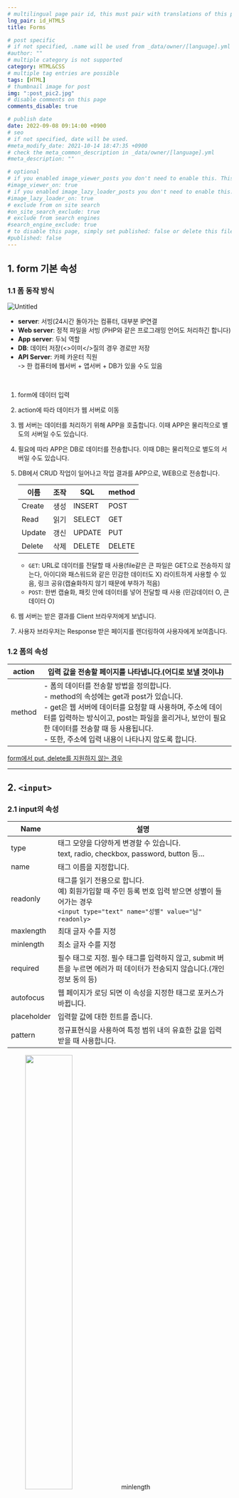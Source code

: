 ```yaml
---
# multilingual page pair id, this must pair with translations of this page. (This name must be unique)
lng_pair: id_HTML5
title: Forms

# post specific
# if not specified, .name will be used from _data/owner/[language].yml
#author: ""
# multiple category is not supported
category: HTML&CSS
# multiple tag entries are possible
tags: [HTML]
# thumbnail image for post
img: ":post_pic2.jpg"
# disable comments on this page
comments_disable: true

# publish date
date: 2022-09-08 09:14:00 +0900
# seo
# if not specified, date will be used.
#meta_modify_date: 2021-10-14 18:47:35 +0900
# check the meta_common_description in _data/owner/[language].yml
#meta_description: ""

# optional
# if you enabled image_viewer_posts you don't need to enable this. This is only if image_viewer_posts = false
#image_viewer_on: true
# if you enabled image_lazy_loader_posts you don't need to enable this. This is only if image_lazy_loader_posts = false
#image_lazy_loader_on: true
# exclude from on site search
#on_site_search_exclude: true
# exclude from search engines
#search_engine_exclude: true
# to disable this page, simply set published: false or delete this file
#published: false
---
```


## 1. form 기본 속성

### 1.1 폼 동작 방식

![Untitled](https://s3.us-west-2.amazonaws.com/secure.notion-static.com/eed05f98-2c67-4a0f-b350-5a45b7681f55/Untitled.png?X-Amz-Algorithm=AWS4-HMAC-SHA256&X-Amz-Content-Sha256=UNSIGNED-PAYLOAD&X-Amz-Credential=AKIAT73L2G45EIPT3X45%2F20220907%2Fus-west-2%2Fs3%2Faws4_request&X-Amz-Date=20220907T160505Z&X-Amz-Expires=86400&X-Amz-Signature=1f6552a511f89a57e1e65e585d3580ae102d1652a4c00667ba0c7316e4f33bef&X-Amz-SignedHeaders=host&response-content-disposition=filename%20%3D%22Untitled.png%22&x-id=GetObject)

<aside>

- <strong>server</strong>: 서빙(24시간 돌아가는 컴퓨터, 대부분 IP연결<br>
- <strong>Web server</strong>: 정적 파일을 서빙 (PHP와 같은 프로그래밍 언어도 처리하긴 합니다)<br>
- <strong>App server</strong>: 두뇌 역할<br>
- <strong>DB</strong>: 데이터 저장(<>이미</>질의 경우 경로만 저장<br>
- <strong>API Server</strong>: 카페 카운터 직원<br>
  -> 한 컴퓨터에 웹서버 + 앱서버 + DB가 있을 수도 있음<br>

</aside>

<br>

1. form에 데이터 입력
2. action에 따라 데이터가 웹 서버로 이동
3. 웹 서버는 데이터를 처리하기 위해 APP을 호출합니다. 이때 APP은 물리적으로 별도의 서버일 수도 있습니다.
4. 필요에 따라 APP은 DB로 데이터를 전송합니다. 이때 DB는 물리적으로 별도의 서버일 수도 있습니다.
5. DB에서 CRUD 작업이 일어나고 작업 결과를 APP으로, WEB으로 전송합니다.

   | 이름   | 조작 | SQL    | method |
   | ------ | ---- | ------ | ------ |
   | Create | 생성 | INSERT | POST   |
   | Read   | 읽기 | SELECT | GET    |
   | Update | 갱신 | UPDATE | PUT    |
   | Delete | 삭제 | DELETE | DELETE |

   - `GET`: URL로 데이터를 전달할 때 사용(file같은 큰 파일은 GET으로 전송하지 않는다, 아이디와 패스워드와 같은 민감한 데이터도 X) 라이트하게 사용할 수 있음, 링크 공유(캡슐화하지 않기 때문에 부하가 적음)
   - `POST`: 한번 캡슐화, 패킷 안에 데이터를 넣어 전달할 때 사용 (민감데이터 O, 큰 데이터 O)

6. 웹 서버는 받은 결과를 Client 브라우저에게 보냅니다.
7. 사용자 브라우저는 Response 받은 페이지를 렌더링하여 사용자에게 보여줍니다.

### 1.2 폼의 속성

| action | 입력 값을 전송할 페이지를 나타냅니다.(어디로 보낼 것이냐)                                                                                                                                                                                                                                                  |
| ------ | ---------------------------------------------------------------------------------------------------------------------------------------------------------------------------------------------------------------------------------------------------------------------------------------------------------- |
| method | - 폼의 데이터를 전송할 방법을 정의합니다.<br>- method의 속성에는 get과 post가 있습니다.<br>- get은 웹 서버에 데이터를 요청할 때 사용하며, 주소에 데이터를 입력하는 방식이고, post는 파일을 올리거나, 보안이 필요한 데이터를 전송할 때 등 사용됩니다.<br>- 또한, 주소에 입력 내용이 나타나지 않도록 합니다. |

[form에서 put, delete를 지원하지 않는 경우](https://c3epmos.tistory.com/61)

<hr>

## 2. `<input>`

### 2.1 input의 속성

| Name        | 설명                                                                                                                                                       |
| ----------- | ---------------------------------------------------------------------------------------------------------------------------------------------------------- |
| type        | 태그 모양을 다양하게 변경할 수 있습니다.<br>text, radio, checkbox, password, button 등…                                                                    |
| name        | 태그 이름을 지정합니다.                                                                                                                                    |
| readonly    | 태그를 읽기 전용으로 합니다.<br>예) 회원가입할 때 주민 등록 번호 입력 받으면 성별이 들어가는 경우<br>`<input type="text" name="성별" value="남" readonly>` |
| maxlength   | 최대 글자 수를 지정                                                                                                                                        |
| minlength   | 최소 글자 수를 지정                                                                                                                                        |
| required    | 필수 태그로 지정. 필수 태그를 입력하지 않고, submit 버튼을 누르면 에러가 떠 데이터가 전송되지 않습니다.(개인정보 동의 등)                                  |
| autofocus   | 웹 페이지가 로딩 되면 이 속성을 지정한 태그로 포커스가 바뀝니다.                                                                                           |
| placeholder | 입력할 값에 대한 힌트를 줍니다.                                                                                                                            |
| pattern     | 정규표현식을 사용하여 특정 범위 내의 유효한 값을 입력 받을 때 사용합니다.                                                                                  |

<figure>
<img src="https://s3.us-west-2.amazonaws.com/secure.notion-static.com/d75f1212-d283-48a7-8560-27af070782ed/Untitled.png?X-Amz-Algorithm=AWS4-HMAC-SHA256&X-Amz-Content-Sha256=UNSIGNED-PAYLOAD&X-Amz-Credential=AKIAT73L2G45EIPT3X45%2F20220907%2Fus-west-2%2Fs3%2Faws4_request&X-Amz-Date=20220907T160758Z&X-Amz-Expires=86400&X-Amz-Signature=cf8cb41d2f0c2b5ee05e5cc2c61daa8447d0b1f85a5a8d2adcd374c2557f7fc8&X-Amz-SignedHeaders=host&response-content-disposition=filename%20%3D%22Untitled.png%22&x-id=GetObject" width="50%">
<figurecaption>minlength</figurecaption>
</figure>
<figure>
<img src="https://s3.us-west-2.amazonaws.com/secure.notion-static.com/f886d2fe-1703-4d59-b0ae-899afd9a2818/Untitled.png?X-Amz-Algorithm=AWS4-HMAC-SHA256&X-Amz-Content-Sha256=UNSIGNED-PAYLOAD&X-Amz-Credential=AKIAT73L2G45EIPT3X45%2F20220907%2Fus-west-2%2Fs3%2Faws4_request&X-Amz-Date=20220907T161657Z&X-Amz-Expires=86400&X-Amz-Signature=856cbc6062c46ae7678736cb189b11c71e8c005db714920f236becd7ba4ae5c4&X-Amz-SignedHeaders=host&response-content-disposition=filename%20%3D%22Untitled.png%22&x-id=GetObject" width="50%">
<figurecaption>required</figurecaption>
</figure>

### 2.2 input 타입

| type     | 설명                                                              |
| -------- | ----------------------------------------------------------------- |
| text     | 입력한 text를 그대로 표현                                         |
| button   | 누를 수 있는 간단한 버튼을 만드는 input                           |
| password | 마스크 처리된 text input                                          |
| search   | 검색 창으로 사용할 수 있는 input → 우측에서 검색어 삭제할 수 있음 |
| date     | 날짜 입력                                                         |
| time     | 시간 입력                                                         |
| range    | 슬라이드 바 형식의 input                                          |
| number   | 숫자 선택                                                         |
| color    | 색 선택                                                           |
| radio    | 선택 항목 중 택 1                                                 |
| checkbox | 선택 항목 중 다중선택(0~)                                         |
| file     | 파일 업로드                                                       |
| email    | 이메일 주소 입력                                                  |
| url      | 웹페이지 주소 입력                                                |
| tel      | 전화번호 입력                                                     |

### form에 없는 데이터를 같이 넘기고 싶다면(사용자가 입력하지 않아도 필요한 값이 있을 때)

- 예시
  - 사용자가 접속한 IP
  - 로그인한 상태에서의 계정 정보
  - 게시물의 답글인 경우 게시물의 ID
- `<input type=”hidden”>`으로 처리
  - form에서 제출되는 데이터를 자바스크립트로 수정하는 일은 가능하면 하지 않는 것이 좋음
  - form에 없는 데이터를 추가하고 싶다면 hidden으로 input하나 더 만들어 value를 javascript로 추가하는 방식을 사용할 것

```html
<!DOCTYPE html>
<html lang="en">
  <head>
    <meta charset="UTF-8" />
    <meta http-equiv="X-UA-Compatible" content="IE=edge" />
    <meta name="viewport" content="width=device-width, initial-scale=1.0" />
    <title>Document</title>
  </head>
  <body>
    <form action="" method="">
      <input type="text" name="이름" value="이호준" />
      <input type="hidden" name="나이" value="10" />
      <button type="submit">제출</button>
    </form>
  </body>
</html>
```

<hr>

## 3. `<label>`

- 무엇을 입력해야 하는지 설명
- 시각 장애인들도 폼을 사용할 수 있도록 시멘틱한 `<label`> 요소 사용할 것

### 3.1 `<label`>의 사용법

- 텍스트의 설명과 input 모두 포함
  ```html
  <label>
    이름:
    <input type="name" />
  </label>
  ```
- 폼 입력에서 분리하여 `for` 속성을 이용해 레이블을 지정하는 방식
  - id맞춰야 함
  ```html
  <label for="fullname">이름:</label>
  <input type="text" name="name" id="fullname" />
  ```

### 3.2 for 속성

<aside>
⚠️ &lt;labe&gt; for=”값”` == 해당 레이블이 속할 폼 컨트롤의 `id` 값과 일치

</aside>

- 레이블과 폼 컨트롤이 연결되면 레이블을 선택해도 해당하는 폼 컨트롤이 선택된 것과 같이 작동
- 사용자는 클릭 할 수 있는 영역이 더 넓어져 폼을 쉽게 사용할 수 있다.

<hr>

## 4. `<select>`

- 드롭다운 리스트 박스를 생성합니다.
- 리스트 박스안의 아이템을 만들 때에는 `<option>` 태그를 사용

```html
<form action="">
  <label for="myDevice"
    >현재 사용하고 있는 스마트폰의 제조사를 선택해주세요</label
  >
  <select name="device" id="myDevice">
    <option value="iphone">아이폰</option>
    <option value="galaxy">갤럭시폰</option>
    <option value="ㅜㅜ">LG폰</option>
  </select>
</form>
```

### 4.1 `<select>`의 속성들

- `multiple`
  - 속성을 사용하면 사용자가 여러개의 `option` 요소 다중 선택 가능
  - 단, 단순 클릭으로는 선택되지 않으며 windows 에서는 `ctrl`, OSX 에서는 `command` 버튼을 누르고 클릭해야 여러개를 선택할 수 있다.
- `size`
  - 드롭다운 리스트에서 한번에 보여줄 수 있는 `option`의 갯수를 조절

### 4.2 `<option>`의 속성들

- `value` 속성
  - 선택값에 따라 서버에 어떠한 값을 전송할지 설정할 수 있습니다.
- `selected` 속성
  - 기본으로 선택되는 옵션을 지정
  - `selected` 옵션을 사용하지 않으면 첫번째 `<option>` 이 페이지 로드 시 선택되고, 아무것도 선택하지 않고 데이터를 서버로 전송하면 첫번째 `<option>` 값의 `value` 가 전송됩니다.

<hr>

## 5. `<fieldset>`

- 자식 요소로 사용되는 폼 컨트롤들을 그룹화
- 폼 내용이 방대하여 섹션별로 나눌 필요성이 있을 경우 유용
- 브라우저가 기본적으로 구현하는 스타일을 보시면 그 의미가 더 명확.

```html
<!-- 브라우저에서 어떻게 표현되는지 확인해보세요 -->
<form action="">
  <fieldset>
    <legend>개인정보</legend>
    <label for="myName">이름</label>
    <input type="text" name="name" id="myName" />
    <label for="myTel">전화번호</label>
    <input type="tel" name="tel" id="myTel" />
    <label for="myEmail">이메일</label>
    <input type="email" name="email" id="myEmail" />
  </fieldset>
  <fieldset>
    <legend>개인정보 제공 동의</legend>
    <label for="checkAgree">개인정보 제공에 동의하십니까?</label>
    <input type="checkbox" name="agree" id="checkAgree" />
  </fieldset>
</form>
```

<hr>

## 6. `<legend>`

- `<fieldset>` 태그 바로 뒤에 위치
- 폼 그룹의 목적을 나타내는 **제목**을 의미
- 반드시 `<fieldset>` 안의 첫번째 자식으로 사용해야합니다.

```html
<fieldset>
  <legend>회원정보입력</legend>
  <ul>
    <li>
      <label for="member_id">아이디</label>
      <div>
        <input type="text" required placeholder="아이디 입력" id="member_id" />
        <button type="button">.......</button>
      </div>
    </li>
  </ul>
</fieldset>
```

<hr>

## 7. `<button>`

- 클릭 가능한 버튼
- 버튼의 모습을 다양하게 제어하고 버튼 내부에 다른 자식 요소를 추가하고 싶을 때 사용

### 7.1 button 태그의 type (버튼의 행동 방식)

type은 버튼의 행동 방식을 설정하는 속성

- `type: submit`
  - 버튼이 서버로 양식 데이터를 제출
  - <strong>기본값(intial value)</strong>이며, 유효하지 않은 값일 때도 사용
  - 페이지가 리프레시됨
- `type: reset`
  - `<input type="reset">`처럼, form의 모든 값을 초기화
- `type: button`
  - 클릭 가능한 버튼
  - 사용자가 기능을 부여하기 전까지는 별 다른 작동을 하지 X

<img src="https://s3.us-west-2.amazonaws.com/secure.notion-static.com/d6a888c7-3375-4b6f-95e1-f87866955c85/%E1%84%89%E1%85%B3%E1%84%8F%E1%85%B3%E1%84%85%E1%85%B5%E1%86%AB%E1%84%89%E1%85%A3%E1%86%BA_2021-10-30_%E1%84%8B%E1%85%A9%E1%84%92%E1%85%AE_7.42.14.png?X-Amz-Algorithm=AWS4-HMAC-SHA256&X-Amz-Content-Sha256=UNSIGNED-PAYLOAD&X-Amz-Credential=AKIAT73L2G45EIPT3X45%2F20220907%2Fus-west-2%2Fs3%2Faws4_request&X-Amz-Date=20220907T162644Z&X-Amz-Expires=86400&X-Amz-Signature=a0586e19d79c26731e385b2bc583012842a2bff783ef64e0a1bd8ce0970202f5&X-Amz-SignedHeaders=host&response-content-disposition=filename%20%3D%22%25E1%2584%2589%25E1%2585%25B3%25E1%2584%258F%25E1%2585%25B3%25E1%2584%2585%25E1%2585%25B5%25E1%2586%25AB%25E1%2584%2589%25E1%2585%25A3%25E1%2586%25BA%25202021-10-30%2520%25E1%2584%258B%25E1%2585%25A9%25E1%2584%2592%25E1%2585%25AE%25207.42.14.png%22&x-id=GetObject" width="400px">

```html
<!-- 네이버 메인 화면의 검색 버튼 html 구조 -->

<button id="search_btn" type="submit" title="검색">
  <span class="blind">검색</span>
  <span class="ico_search_submit"></span>
</button>
```

### 7.2 Input vs button 무엇을 써야할까?

| `<button>`                                                                                        |  `<input>`            |
| ------------------------------------------------------------------------------------------------- | --------------------- | ------------------------------------------ |
| 닫는 태그가 있음                                                                                  | 닫는 태그가 없음      |
| - 내부에 여러가지 자식 컨텐츠를 추가할 수 있다<br>- 가상 요소 사용 가능 (예. ::after , ::before ) | 가상 요소 사용 불가능 | value 특성에 텍스트 값 밖에 지정할 수 없음 |

→ 더 다채롭고 멋진 스타일을 적용해야 한다면 `<button>` 요소를 우선적으로 고려해 볼 것

<hr>

## 8. `<textarea>`

여러 줄의 text를 입력받기

### 8.1 `<textarea>`의 주요 속성

1. `cols`
   - textarea 입력창의 넓이
   - 문자의 평균적인 넓이를 기준
   - 양수 값만 사용할 수 있으며 기본값은 20입니다.
2. `rows`
   - textarea 입력창의 줄 수

```html
<textarea
  name=""
  id=""
  cols="40"
  rows="10"
  maxlength="10"
  minlength="5"
></textarea>
```

<hr>

## 9. `<datalist>`

- `<select>`와 `<input>` 을 섞어서 사용할 수 있도록함
- 정해진 옵션 외에 사용자가 원하는 임의의 값을 직접 입력할 수 있게끔 해주는 태그

<aside>
⚠️ &lt;input&gt; 의 list 속성 == &lt;datalist&gt; 요소의 `id` 속성과 연결하여 사용.

</aside>

<br>

```html
<label for="solasystem">원하는 행성을 선택하세요 : </label>
<input type="text" id="solasystem" list="planets" name="planets" />
<datalist id="planets">
  <option value="수성">수성</option>
  <option value="금성">금성</option>
  <option value="지구">지구</option>
  <option value="화성">화성</option>
</datalist>
```

---

<aside>
⚠️ 자주 사용되는 속성

- checked : 체크상태 표시
- required : 필수값
- min : 최솟값
- max : 최댓값
- value : 입력된 값
- placeholder : 입력값 힌트
- minlength : 최소 길이
- maxlength : 최대 길이
</aside>
